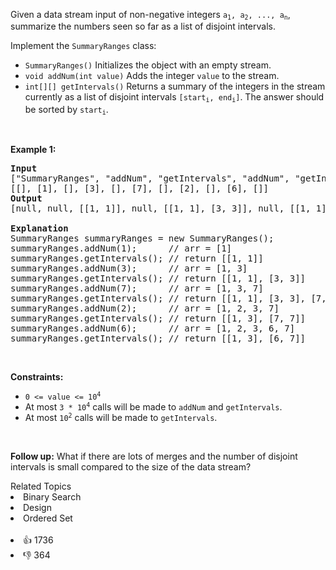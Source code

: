 <p>Given a data stream input of non-negative integers <code>a<sub>1</sub>, a<sub>2</sub>, ..., a<sub>n</sub></code>, summarize the numbers seen so far as a list of disjoint intervals.</p>

<p>Implement the <code>SummaryRanges</code> class:</p>

<ul> 
 <li><code>SummaryRanges()</code> Initializes the object with an empty stream.</li> 
 <li><code>void addNum(int value)</code> Adds the integer <code>value</code> to the stream.</li> 
 <li><code>int[][] getIntervals()</code> Returns a summary of the integers in the stream currently as a list of disjoint intervals <code>[start<sub>i</sub>, end<sub>i</sub>]</code>. The answer should be sorted by <code>start<sub>i</sub></code>.</li> 
</ul>

<p>&nbsp;</p> 
<p><strong class="example">Example 1:</strong></p>

<pre>
<strong>Input</strong>
["SummaryRanges", "addNum", "getIntervals", "addNum", "getIntervals", "addNum", "getIntervals", "addNum", "getIntervals", "addNum", "getIntervals"]
[[], [1], [], [3], [], [7], [], [2], [], [6], []]
<strong>Output</strong>
[null, null, [[1, 1]], null, [[1, 1], [3, 3]], null, [[1, 1], [3, 3], [7, 7]], null, [[1, 3], [7, 7]], null, [[1, 3], [6, 7]]]

<strong>Explanation</strong>
SummaryRanges summaryRanges = new SummaryRanges();
summaryRanges.addNum(1);      // arr = [1]
summaryRanges.getIntervals(); // return [[1, 1]]
summaryRanges.addNum(3);      // arr = [1, 3]
summaryRanges.getIntervals(); // return [[1, 1], [3, 3]]
summaryRanges.addNum(7);      // arr = [1, 3, 7]
summaryRanges.getIntervals(); // return [[1, 1], [3, 3], [7, 7]]
summaryRanges.addNum(2);      // arr = [1, 2, 3, 7]
summaryRanges.getIntervals(); // return [[1, 3], [7, 7]]
summaryRanges.addNum(6);      // arr = [1, 2, 3, 6, 7]
summaryRanges.getIntervals(); // return [[1, 3], [6, 7]]
</pre>

<p>&nbsp;</p> 
<p><strong>Constraints:</strong></p>

<ul> 
 <li><code>0 &lt;= value &lt;= 10<sup>4</sup></code></li> 
 <li>At most <code>3 * 10<sup>4</sup></code> calls will be made to <code>addNum</code> and <code>getIntervals</code>.</li> 
 <li>At most <code>10<sup>2</sup></code>&nbsp;calls will be made to&nbsp;<code>getIntervals</code>.</li> 
</ul>

<p>&nbsp;</p> 
<p><strong>Follow up:</strong> What if there are lots of merges and the number of disjoint intervals is small compared to the size of the data stream?</p>

<div><div>Related Topics</div><div><li>Binary Search</li><li>Design</li><li>Ordered Set</li></div></div><br><div><li>👍 1736</li><li>👎 364</li></div>